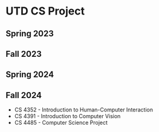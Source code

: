 # UTD CS Project


## Spring 2023


## Fall 2023


## Spring 2024


## Fall 2024
- CS 4352 - Introduction to Human-Computer Interaction
- CS 4391 - Introduction to Computer Vision
- CS 4485 - Computer Science Project

